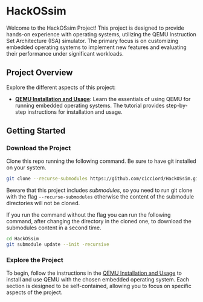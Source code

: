 # HackOSsim

Welcome to the HackOSsim Project! This project is designed to provide hands-on experience with operating systems, utilizing the QEMU Instruction Set Architecture (ISA) simulator. The primary focus is on customizing embedded operating systems to implement new features and evaluating their performance under significant workloads.

## Project Overview

Explore the different aspects of this project:

- [**QEMU Installation and Usage**](./docs/qemu.md): Learn the essentials of using QEMU for running embedded operating systems. The tutorial provides step-by-step instructions for installation and usage.

## Getting Started

### Download the Project

Clone this repo running the following command. Be sure to have git installed on your system.

```bash
git clone --recurse-submodules https://github.com/cicciord/HackOSsim.git
```

Beware that this project includes _submodules_, so you need to run git clone with the flag `--recurse-submodules` otherwise the content of the submodule directories will not be cloned.

If you run the command without the flag you can run the following command, after changing the directory in the cloned one, to download the submodules content in a second time.

```bash
cd HackOSsim
git submodule update --init -recursive
```

### Explore the Project

To begin, follow the instructions in the [QEMU Installation and Usage](./docs/qemu.md) to install and use QEMU with the chosen embedded operating system. Each section is designed to be self-contained, allowing you to focus on specific aspects of the project.
